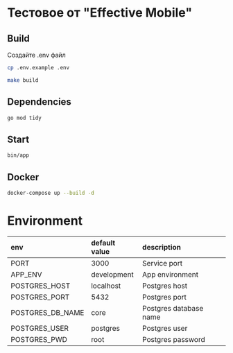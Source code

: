 # Тестовое от "Effective Mobile"

## Build

Создайте .env файл
```bash
cp .env.example .env
```

```bash
make build
```

## Dependencies
```bash
go mod tidy
```

## Start

```bash
bin/app
```


## Docker
```bash
docker-compose up --build -d
```


# Environment

| env                         | default value          | description                                |
|:----------------------------|:-----------------------|:-------------------------------------------|
| PORT                        | 3000                   | Service port                               |
| APP_ENV                     | development            | App environment                            |
| POSTGRES_HOST               | localhost              | Postgres host                              |
| POSTGRES_PORT               | 5432                   | Postgres port                              |
| POSTGRES_DB_NAME            | core                   | Postgres database name                     |
| POSTGRES_USER               | postgres               | Postgres user                              |
| POSTGRES_PWD                | root                   | Postgres password                          |
